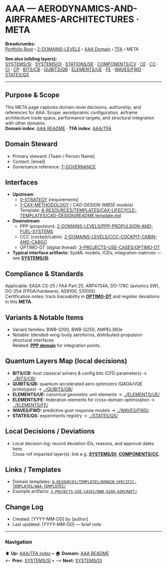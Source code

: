 # AAA — AERODYNAMICS-AND-AIRFRAMES-ARCHITECTURES · META

**Breadcrumbs:**  
[Portfolio Root](../../../../README.md) ›
[2-DOMAINS-LEVELS](../../../../2-DOMAINS-LEVELS/) ›
[AAA Domain](../../README.md) ›
[TFA](../) › META

**See also (sibling layers):**  
[SYSTEMS/SI](../SYSTEMS/SI/) · [SYSTEMS/DI](../SYSTEMS/DI/) ·
[STATIONS/SE](../STATIONS/SE/) ·
[COMPONENTS/CV](../COMPONENTS/CV/) · [CE](../COMPONENTS/CE/) · [CC](../COMPONENTS/CC/) · [CI](../COMPONENTS/CI/) · [CP](../COMPONENTS/CP/) ·
[BITS/CB](../BITS/CB/) ·
[QUBITS/QB](../QUBITS/QB/) ·
[ELEMENTS/UE](../ELEMENTS/UE/) · [FE](../ELEMENTS/FE/) ·
[WAVES/FWD](../WAVES/FWD/) ·
[STATES/QS](../STATES/QS/)

---

## Purpose & Scope
This META page captures domain-level decisions, authorship, and references for AAA. Scope: aerodynamic configuration, airframe architecture trade space, performance targets, and structural integration with other domains.  
**Domain index:** [AAA README](../../README.md) · **TFA index:** [AAA/TFA](../)

## Domain Steward
- Primary steward: [Team / Person Name]
- Contact: [email]
- Governance reference: [7-GOVERNANCE](../../../../7-GOVERNANCE/)

## Interfaces
- **Upstream**
  - [0-STRATEGY](../../../../0-STRATEGY/) (requirements)
  - [1-CAX-METHODOLOGY](../../../../1-CAX-METHODOLOGY/) / *CAD-DESIGN (MBSE models)*  
    Template: [8-RESOURCES/TEMPLATES/CAX-LIFECYCLE-TEMPLATES/CAD-DESIGN/README.template.md](../../../../8-RESOURCES/TEMPLATES/CAX-LIFECYCLE-TEMPLATES/CAD-DESIGN/README.template.md)
- **Downstream**
  - PPP (propulsion): [2-DOMAINS-LEVELS/PPP-PROPULSION-AND-FUEL-SYSTEMS](../../../../2-DOMAINS-LEVELS/PPP-PROPULSION-AND-FUEL-SYSTEMS/)
  - CCC (cockpit/cabin): [2-DOMAINS-LEVELS/CCC-COCKPIT-CABIN-AND-CARGO](../../../../2-DOMAINS-LEVELS/CCC-COCKPIT-CABIN-AND-CARGO/)
  - OPTIMO-DT (digital thread): [3-PROJECTS-USE-CASES/OPTIMO-DT](../../../../3-PROJECTS-USE-CASES/OPTIMO-DT/)
- **Typical interface artifacts:** SysML models, ICDs, integration matrices — see **[SYSTEMS/SI](../SYSTEMS/SI/)**.

## Compliance & Standards
Applicable: EASA CS-25 / FAA Part 25, ARP4754A, DO-178C (avionics SW), DO-254 (FPGA/hardware), AS9100, S1000D.  
Certification notes: track traceability in **[OPTIMO-DT](../../../../3-PROJECTS-USE-CASES/OPTIMO-DT/)** and register deviations in this **META**.

## Variants & Notable Items
- Variant families: BWB-Q100, BWB-Q250, AMPEL360e
- Notable: blended-wing-body aeroforms, distributed-propulsion structural interfaces  
Related: **[PPP domain](../../../../2-DOMAINS-LEVELS/PPP-PROPULSION-AND-FUEL-SYSTEMS/)** for integration points.

## Quantum Layers Map (local decisions)
- **BITS/CB:** host classical solvers & config bits (CFD parameters) → [../BITS/CB/](../BITS/CB/)
- **QUBITS/QB:** quantum-accelerated aero optimizers (QAOA/VQE prototypes) → [../QUBITS/QB/](../QUBITS/QB/)
- **ELEMENTS/UE:** canonical geometric unit elements → [../ELEMENTS/UE/](../ELEMENTS/UE/)
- **ELEMENTS/FE:** federation elements for cross-domain optimization → [../ELEMENTS/FE/](../ELEMENTS/FE/)
- **WAVES/FWD:** predictive gust response models → [../WAVES/FWD/](../WAVES/FWD/)
- **STATES/QS:** experiments registry → [../STATES/QS/](../STATES/QS/)

## Local Decisions / Deviations
- Local decision log: record deviation IDs, reasons, and approval dates here.  
Cross-ref impacted layer(s): link e.g. **[SYSTEMS/DI](../SYSTEMS/DI/)**, **[COMPONENTS/CC](../COMPONENTS/CC/)**.

## Links / Templates
- Domain templates: [`8-RESOURCES/TEMPLATES/DOMAIN-SPECIFIC-TEMPLATES/AAA-TEMPLATES/`](../../../../8-RESOURCES/TEMPLATES/DOMAIN-SPECIFIC-TEMPLATES/AAA-TEMPLATES/)
- Example artifacts: [`3-PROJECTS-USE-CASES/BWB-Q100-AIRCRAFT/`](../../../../3-PROJECTS-USE-CASES/BWB-Q100-AIRCRAFT/)

## Change Log
- Created: [YYYY-MM-DD] by [author]
- Last updated: [YYYY-MM-DD] — brief note

---

### Navigation
⬆ **Up:** [AAA/TFA index](../) • 🏠 **Domain:** [AAA README](../../README.md)  
⟵ **Prev:** [SYSTEMS/SI](../SYSTEMS/SI/) • ⟶ **Next:** [SYSTEMS/DI](../SYSTEMS/DI/)
